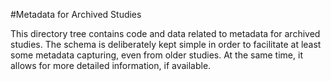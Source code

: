 <!---
Long lines ahead!
In order to keep commits to this file comprehensible paragraphs
are written in a single line, i.e. no hard word wrap.

If you work with a limited number of columns, please enable
soft-wrap on your editor.
-->

#Metadata for Archived Studies

This directory tree contains code and data related to metadata for archived studies. The schema is deliberately kept simple in order to facilitate at least some metadata capturing, even from older studies. At the same time, it allows for more detailed information, if available.

